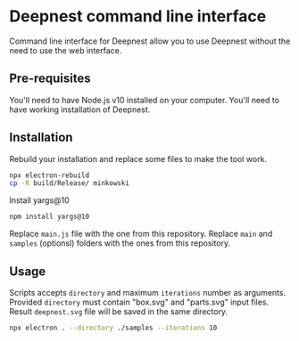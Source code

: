# Deepnest command line interface

Command line interface for Deepnest allow you to use Deepnest without the need to use the web interface.

## Pre-requisites

You'll need to have Node.js v10 installed on your computer.
You'll need to have working installation of Deepnest.

## Installation

Rebuild your installation and replace some files to make the tool work.

```bash
npx electron-rebuild
cp -R build/Release/ minkowski
```

Install yargs@10

```bash
npm install yargs@10
```

Replace `main.js` file with the one from this repository.
Replace `main` and `samples` (optionsl) folders with the ones from this repository.

## Usage

Scripts accepts `directory` and maximum `iterations` number as arguments.
Provided `directory` must contain "box.svg" and "parts.svg" input files.
Result `deepnest.svg` file will be saved in the same directory.

```bash
npx electron . --directory ./samples --iterations 10
```